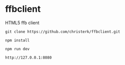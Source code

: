 # ffbclient
HTML5 ffb client

``` git clone https://github.com/christerk/ffbclient.git ```

``` npm install ```

``` npm run dev ```

``` http://127.0.0.1:8080  ```
